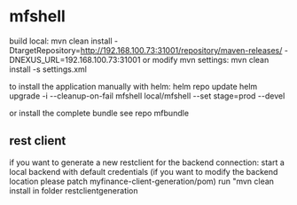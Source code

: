 # mfshell

build local:
mvn clean install -DtargetRepository=http://192.168.100.73:31001/repository/maven-releases/ -DNEXUS_URL=192.168.100.73:31001
or modify mvn settings: mvn clean install -s settings.xml

to install the application manually with helm: 
helm repo update
helm upgrade -i --cleanup-on-fail mfshell local/mfshell --set stage=prod --devel

or install the complete bundle see repo mfbundle

## rest client

if you want to generate a new restclient for the backend connection:
 start a local backend with default credentials (if you want to modify the backend location please patch myfinance-client-generation/pom)
 run "mvn clean install in folder restclientgeneration

